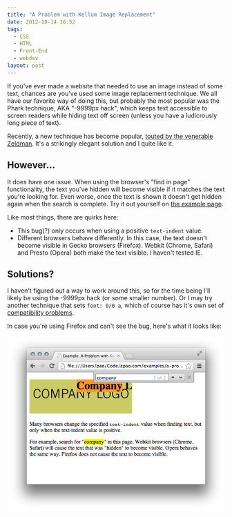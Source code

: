 ```yaml
---
title: "A Problem with Kellum Image Replacement"
date: 2012-10-14 16:52
tags:
  - CSS
  - HTML
  - Front-End
  - webdev
layout: post
---
```


If you've ever made a website that needed to use an image instead of some text, chances are you've used some image replacement technique. We all have our favorite way of doing this, but probably the most popular was the Phark technique, AKA "-9999px hack", which keeps text accessible to screen readers while hiding text off screen (unless you have a ludicrously long piece of text).

Recently, a new technique has become popular, [touted by the venerable Zeldman](http://www.zeldman.com/2012/03/01/replacing-the-9999px-hack-new-image-replacement/). It's a strikingly elegant solution and I quite like it.

## However...

It does have one issue. When using the browser's "find in page" functionality, the text you've hidden will become visible if it matches the text you're looking for. Even worse, once the text is shown it doesn't get hidden again when the search is complete. Try it out yourself on [the example page](/examples/a-problem-with-kellum-image-replacement/).

Like most things, there are quirks here:

* This bug(?) only occurs when using a positive `text-indent` value.
* Different browsers behave differently. In this case, the text doesn't become visible in Gecko browsers (Firefox). Webkit (Chrome, Safari) and Presto (Opera) both make the text visible. I haven't tested IE.


## Solutions?

I haven't figured out a way to work around this, so for the time being I'll likely be using the -9999px hack (or some smaller number). Or I may try another technique that sets `font: 0/0 a`, which of course has it's own set of [compatibility problems](http://nicolasgallagher.com/another-css-image-replacement-technique/).

In case you're using Firefox and can't see the bug, here's what it looks like:

![](/img/posts/a-problem-with-kellum-image-replacement.png)
